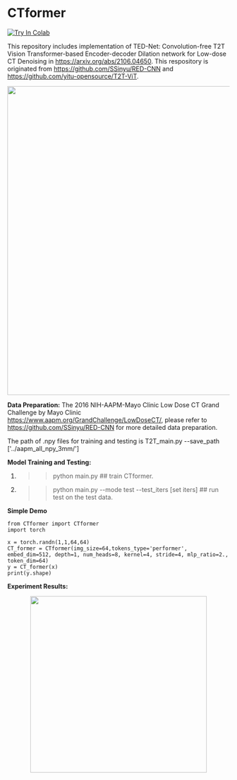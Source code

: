 # CTformer
[![Try In Colab](https://colab.research.google.com/assets/colab-badge.svg)](https://colab.research.google.com/drive/1bfNNZigUvlgIJ2QnD70kgLmcz1CZcInc?usp=sharing)

This repository includes implementation of TED-Net: Convolution-free T2T Vision Transformer-based Encoder-decoder Dilation network for Low-dose CT Denoising in https://arxiv.org/abs/2106.04650. This respository is originated from https://github.com/SSinyu/RED-CNN and https://github.com/yitu-opensource/T2T-ViT.

<p align="center">
  <img src="https://user-images.githubusercontent.com/23077770/153113397-bc7b93a9-a694-4b92-8ebc-fce897ddf458.png" width="700">
</p>
<!-- ![image](https://user-images.githubusercontent.com/23077770/153112136-c0ea4564-3ac8-4786-adbb-6a4252a6e37e.png) -->
<!-- ![image](https://user-images.githubusercontent.com/23077770/153113397-bc7b93a9-a694-4b92-8ebc-fce897ddf458.png) -->



**Data Preparation:**
The 2016 NIH-AAPM-Mayo Clinic Low Dose CT Grand Challenge by Mayo Clinic https://www.aapm.org/GrandChallenge/LowDoseCT/, please refer to https://github.com/SSinyu/RED-CNN for more detailed data preparation. 

The path of .npy files for training and testing is T2T_main.py --save_path ['../aapm_all_npy_3mm/']

**Model Training and Testing:**
1. >> python main.py  ## train CTformer. 
2. >> python main.py --mode test --test_iters [set iters]  ## run test on the test data.

**Simple Demo**
```
from CTformer import CTformer
import torch

x = torch.randn(1,1,64,64)
CT_former = CTformer(img_size=64,tokens_type='performer', embed_dim=512, depth=1, num_heads=8, kernel=4, stride=4, mlp_ratio=2., token_dim=64)
y = CT_former(x)
print(y.shape)
```

**Experiment Results:**
<p align="center">
  <img src="https://user-images.githubusercontent.com/23077770/153113718-bac6dada-0a06-4006-8aa5-2d315f87ad0e.png" width="400">
</p>
<!-- ![image](https://user-images.githubusercontent.com/23077770/153113718-bac6dada-0a06-4006-8aa5-2d315f87ad0e.png) -->


<!-- <img src="https://user-images.githubusercontent.com/23077770/130271899-1e01f3c8-a4bc-46da-a9ae-4db159905eff.png" width="600">
<img src="https://user-images.githubusercontent.com/23077770/130271852-dcd9703f-9734-43f0-825c-6bb964d1f133.png" width="600"> -->


